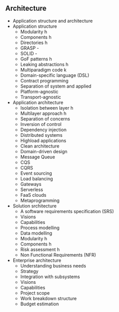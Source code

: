 ## Architecture

- Application structure and architecture
- Application structure
  - Modularity h
  - Components h
  - Directories h
  - GRASP -
  - SOLID -
  - GoF patterns h
  - Leaking abstractions h
  - Multiparadigm code k
  - Domain-specific language (DSL)
  - Contract programming
  - Separation of system and applied
  - Platform-agnostic
  - Transport-agnostic
- Application architecture
  - Isolation between layer h
  - Multilayer approach h
  - Separation of concerns
  - Inversion of control
  - Dependency injection
  - Distributed systems
  - Highload applications
  - Clean architecture
  - Domain-driven design
  - Message Queue
  - CQS
  - CQRS
  - Event sourcing
  - Load balancing
  - Gateways
  - Serverless
  - FaaS clouds
  - Metaprogramming
- Solution srchitecture
  - A software requirements specification (SRS)
  - Visions
  - Capabilities
  - Process modelling
  - Data modelling
  - Modularity h
  - Components h
  - Risk assessment h
  - Non Functional Requirements (NFR)
- Enterprise architecture
  - Understanding business needs
  - Strategy
  - Integration with subsystems
  - Visions
  - Capabilities
  - Project scope
  - Work breakdown structure
  - Budget estimation

